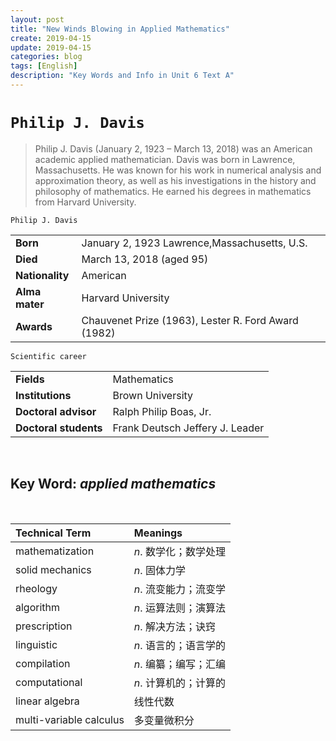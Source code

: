 ```yaml
---
layout: post
title: "New Winds Blowing in Applied Mathematics"
create: 2019-04-15
update: 2019-04-15
categories: blog
tags: [English]
description: "Key Words and Info in Unit 6 Text A"
---
```


# `Philip J. Davis`
>Philip J. Davis (January 2, 1923 – March 13, 2018) was an American academic applied mathematician. 
Davis was born in Lawrence, Massachusetts. He was known for his work in numerical analysis and approximation theory, as well as his investigations in the history and philosophy of mathematics. He earned his degrees in mathematics from Harvard University.

`Philip J. Davis`

|||
|:---|:---|
|**Born**|January 2, 1923  Lawrence,Massachusetts, U.S.|
|**Died**|March 13, 2018 (aged 95)|
|**Nationality**|American|
|**Alma mater**|Harvard University|
|**Awards**|Chauvenet Prize (1963), Lester R. Ford Award (1982)|

`Scientific career`

|||
|:---|:---|
|**Fields**|Mathematics|
|**Institutions**|Brown University|
|**Doctoral advisor**|Ralph Philip Boas, Jr.|
|**Doctoral students**|Frank Deutsch Jeffery J. Leader|

<br>

## Key Word: ***applied mathematics***

<br>

|Technical Term | Meanings |
|:-----|:--------|
|mathematization|*n*. 数学化；数学处理|
|solid mechanics|*n*. 固体力学|
|rheology|*n*. 流变能力；流变学|
|algorithm|*n*. 运算法则；演算法|
|prescription|*n*. 解决方法；诀窍|
|linguistic|*n*. 语言的；语言学的|
|compilation|*n*. 编纂；编写；汇编|
|computational|*n*. 计算机的；计算的|
|linear algebra|线性代数|
|multi-variable calculus|多变量微积分|
